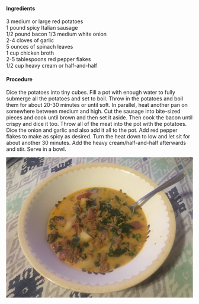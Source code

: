 #### Ingredients

3 medium or large red potatoes  
1 pound spicy Italian sausage  
1/2 pound bacon
1/3 medium white onion  
2-4 cloves of garlic  
5 ounces of spinach leaves  
1 cup chicken broth  
2-5 tablespoons red pepper flakes  
1/2 cup heavy cream or half-and-half  

#### Procedure

Dice the potatoes into tiny cubes.
Fill a pot with enough water to fully submerge all the potatoes and set to boil.
Throw in the potatoes and boil them for about 20-30 minutes or until soft.
In parallel, heat another pan on somewhere between medium and high.
Cut the sausage into bite-sized pieces and cook until brown and then set it aside.
Then cook the bacon until crispy and dice it too.
Throw all of the meat into the pot with the potatoes.
Dice the onion and garlic and also add it all to the pot.
Add red pepper flakes to make as spicy as desired.
Turn the heat down to low and let sit for about another 30 minutes.
Add the heavy cream/half-and-half afterwards and stir.
Serve in a bowl.

![](./images/Zuppa%20toscana.jpg)
